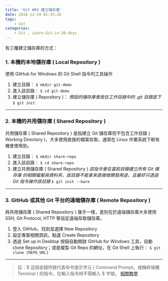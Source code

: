 ```yaml
---
title: 'Git #03 建立儲存庫'
date: 2016-12-29 01:35:26
tags: 
    - Git
categories:
    - Git , Learn-Git-in-30-days
---
```

有三種建立儲存庫的方式：

### 1. 本機的本地儲存庫 ( Local Repository )
使用 GitHub for Windows 的 Git Shell 指令列工具操作

1. 建立目錄：
   `$ mkdir git-demo`
2. 進入該目錄：
   `$ cd git-demo`
3. 建立儲存庫 ( Repository )：
   *預設的儲存庫會放在工作目錄中的 .git 目錄底下*
   `$ git init`

<!-- more -->

---

### 2. 本機的共用儲存庫 ( Shared Repository )
共用儲存庫 ( Shared Repository ) 是指建立 Git 儲存庫但不包含工作目錄 ( Working Directory )，大多使用直接的檔案存取，通常在 Linux 作業系統下較有機會使用到。

1. 建立目錄：
   `$ mkdir share-repo`
2. 進入該目錄：
   `$ cd share-repo`
3. 建立共用儲存庫 ( Shared Repository )
   *該指令會在當前目錄建立所有 Git 儲存庫 的相關檔案與資料夾，該目錄不能拿來直接做開發用途，且最好只透過 Git 指令操作該目錄*
`$ git init --bare`

---

### 3. GitHub 或其他 Git 平台的遠端儲存庫 ( Remote Repository )
與共用儲存庫 ( Shared Repository ) 幾乎一樣，差別在於遠端儲存庫大多使用 SSH, Git Protocol, HTTP 等協定遠端存取儲存庫。

1. 登入 GitHub，找到並選擇 New Repository
2. 設定專案相關資訊，點選 Create Repository
3. 透過 Set up in Desktop 按鈕自動開啟 GitHub for Windows 工具，自動 clone Repository；或是複製 Git Repo 的網址，在 Git Shell 上執行：
  `$ git clone [REPO_URL]`

---

> 註：$ 這個金錢符號代表命令提示字元 ( Command Prompt，或稱終端機 Terminal ) 的指令，在輸入指令時不需輸入 $ 字號。
[相關教學](https://carolhsu.gitbooks.io/django-girls-tutorial-traditional-chiness/content/intro_to_command_line/README.html)